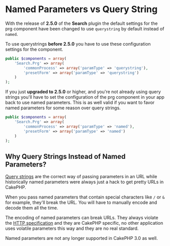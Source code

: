 Named Parameters vs Query String
================================

With the release of **2.5.0** of the **Search** plugin the default settings for the prg component have been changed to use `querystring` by default instead of `named`.

To use querystrings **before 2.5.0** you have to use these configuration settings for the component.

```php
public $components = array(
	'Search.Prg' => array(
		'commonProcess' => array('paramType' => 'querystring'),
		'presetForm' => array('paramType' => 'querystring')
	)
);
```

If you just **upgraded to 2.5.0** or higher, and you're not already using query strings you'll have to set the configuration of the prg component in your app back to use named parameters. This is as well valid if you want to favor named parameters for some reason over query strings.

```php
public $components = array(
	'Search.Prg' => array(
		'commonProcess' => array('paramType' => 'named'),
		'presetForm' => array('paramType' => 'named')
	)
);
```

Why Query Strings Instead of Named Parameters?
----------------------------------------------

[Query strings](http://en.wikipedia.org/wiki/Query_string) are the correct way of passing parameters in an URL while historically named parameters were always just a hack to get pretty URLs in CakePHP.

When you pass named parameters that contain special characters like `/` or `&` for example, they'll break the URL. You will have to manually encode and decode them all the time.

The encoding of named parameters can break URLs. They always violate the [HTTP specification](http://tools.ietf.org/html/rfc3986#section-2.2) and they are CakePHP specific, no other application uses volatile parameters this way and they are no real standard.

Named parameters are not any longer supported in CakePHP 3.0 as well.
